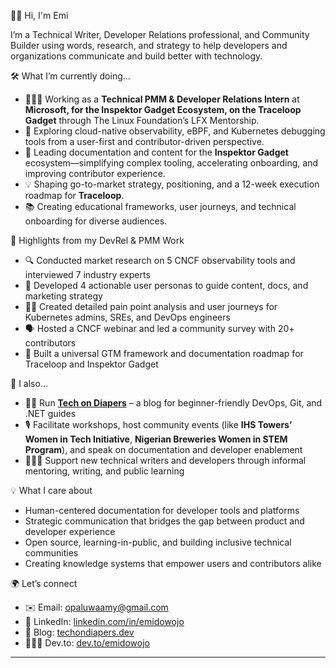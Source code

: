 👋🏾 Hi, I'm Emi

I’m a Technical Writer, Developer Relations professional, and Community Builder using words, research, and strategy to help developers and organizations communicate and build better with technology.

🛠 What I’m currently doing...
- 👩🏾‍💻 Working as a **Technical PMM & Developer Relations Intern** at **Microsoft, for the Inspektor Gadget Ecosystem, on the Traceloop Gadget** through The Linux Foundation’s LFX Mentorship.
- 🧠 Exploring cloud-native observability, eBPF, and Kubernetes debugging tools from a user-first and contributor-driven perspective.
- 📝 Leading documentation and content for the **Inspektor Gadget** ecosystem—simplifying complex tooling, accelerating onboarding, and improving contributor experience.
- 💡 Shaping go-to-market strategy, positioning, and a 12-week execution roadmap for **Traceloop**.
- 📚 Creating educational frameworks, user journeys, and technical onboarding for diverse audiences.

🎯 Highlights from my DevRel & PMM Work
- 🔍 Conducted market research on 5 CNCF observability tools and interviewed 7 industry experts
- 👥 Developed 4 actionable user personas to guide content, docs, and marketing strategy
- ✍🏾 Created detailed pain point analysis and user journeys for Kubernetes admins, SREs, and DevOps engineers
- 🗣️ Hosted a CNCF webinar and led a community survey with 20+ contributors
- 🧩 Built a universal GTM framework and documentation roadmap for Traceloop and Inspektor Gadget

💬 I also...
- ✍🏾 Run [**Tech on Diapers**](https://tech-on-diapers.hashnode.dev/) – a blog for beginner-friendly DevOps, Git, and .NET guides
- 🎙 Facilitate workshops, host community events (like **IHS Towers’ Women in Tech Initiative**, **Nigerian Breweries Women in STEM Program**), and speak on documentation and developer enablement
- 🧑🏽‍🏫 Support new technical writers and developers through informal mentoring, writing, and public learning

💡 What I care about
- Human-centered documentation for developer tools and platforms
- Strategic communication that bridges the gap between product and developer experience
- Open source, learning-in-public, and building inclusive technical communities
- Creating knowledge systems that empower users and contributors alike

🌍 Let’s connect
- ✉️ Email: opaluwaamy@gmail.com
- 💼 LinkedIn: [linkedin.com/in/emidowojo](https://www.linkedin.com/in/emidowojo/)
- 📖 Blog: [techondiapers.dev](https://tech-on-diapers.hashnode.dev/)
- 🧑🏾‍💻 Dev.to: [dev.to/emidowojo](https://dev.to/emidowojo)

---

